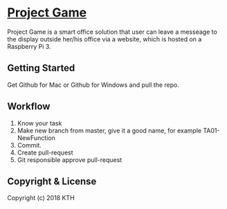 # [Project Game](https://github.com/WilliamLewin/II1302-grupp-1)
Project Game is a smart office solution that user can leave a messeage to the display outside her/his office via a website, which is hosted on a Raspberry Pi 3.
## Getting Started
Get Github for Mac or Github for Windows and pull the repo.

## Workflow
1. Know your task
2. Make new branch from master, give it a good name, for example TA01-NewFunction
3. Commit.
4. Create pull-request
5. Git responsible approve pull-request

## Copyright & License

Copyright (c) 2018 KTH
